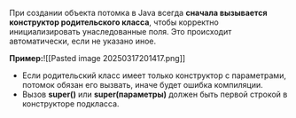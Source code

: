 
При создании объекта потомка в Java всегда **сначала вызывается конструктор родительского класса**, чтобы корректно инициализировать унаследованные поля. Это происходит автоматически, если не указано иное.

**Пример:**![[Pasted image 20250317201417.png]]
- Если родительский класс имеет только конструктор с параметрами, потомок обязан его вызвать, иначе будет ошибка компиляции.
- Вызов **super()** или **super(параметры)** должен быть первой строкой в конструкторе подкласса.
